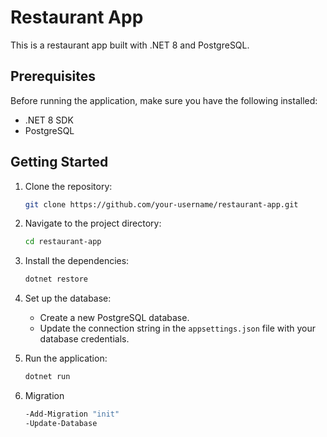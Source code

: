 # Restaurant App

This is a restaurant app built with .NET 8 and PostgreSQL.

## Prerequisites

Before running the application, make sure you have the following installed:

- .NET 8 SDK
- PostgreSQL

## Getting Started

1. Clone the repository:

   ```bash
   git clone https://github.com/your-username/restaurant-app.git
   ```

2. Navigate to the project directory:

   ```bash
   cd restaurant-app
   ```

3. Install the dependencies:

   ```bash
   dotnet restore
   ```

4. Set up the database:

   - Create a new PostgreSQL database.
   - Update the connection string in the `appsettings.json` file with your database credentials.

5. Run the application:

   ```bash
   dotnet run

   ```

6. Migration

   ```bash
   -Add-Migration "init"
   -Update-Database
   ```
